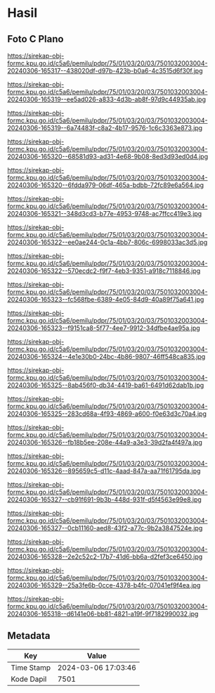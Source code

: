 # Hasil

## Foto C Plano

https://sirekap-obj-formc.kpu.go.id/c5a6/pemilu/pdpr/75/01/03/20/03/7501032003004-20240306-165317--438020df-d97b-423b-b0a6-4c3515d6f30f.jpg

https://sirekap-obj-formc.kpu.go.id/c5a6/pemilu/pdpr/75/01/03/20/03/7501032003004-20240306-165319--ee5ad026-a833-4d3b-ab8f-97d9c44935ab.jpg

https://sirekap-obj-formc.kpu.go.id/c5a6/pemilu/pdpr/75/01/03/20/03/7501032003004-20240306-165319--6a74483f-c8a2-4b17-9576-1c6c3363e873.jpg

https://sirekap-obj-formc.kpu.go.id/c5a6/pemilu/pdpr/75/01/03/20/03/7501032003004-20240306-165320--68581d93-ad31-4e68-9b08-8ed3d93ed0d4.jpg

https://sirekap-obj-formc.kpu.go.id/c5a6/pemilu/pdpr/75/01/03/20/03/7501032003004-20240306-165320--6fdda979-06df-465a-bdbb-72fc89e6a564.jpg

https://sirekap-obj-formc.kpu.go.id/c5a6/pemilu/pdpr/75/01/03/20/03/7501032003004-20240306-165321--348d3cd3-b77e-4953-9748-ac7ffcc419e3.jpg

https://sirekap-obj-formc.kpu.go.id/c5a6/pemilu/pdpr/75/01/03/20/03/7501032003004-20240306-165322--ee0ae244-0c1a-4bb7-806c-6998033ac3d5.jpg

https://sirekap-obj-formc.kpu.go.id/c5a6/pemilu/pdpr/75/01/03/20/03/7501032003004-20240306-165322--570ecdc2-f9f7-4eb3-9351-a918c7118846.jpg

https://sirekap-obj-formc.kpu.go.id/c5a6/pemilu/pdpr/75/01/03/20/03/7501032003004-20240306-165323--fc568fbe-6389-4e05-84d9-40a89f75a641.jpg

https://sirekap-obj-formc.kpu.go.id/c5a6/pemilu/pdpr/75/01/03/20/03/7501032003004-20240306-165323--f9151ca8-5f77-4ee7-9912-34dfbe4ae95a.jpg

https://sirekap-obj-formc.kpu.go.id/c5a6/pemilu/pdpr/75/01/03/20/03/7501032003004-20240306-165324--4e1e30b0-24bc-4b86-9807-46ff548ca835.jpg

https://sirekap-obj-formc.kpu.go.id/c5a6/pemilu/pdpr/75/01/03/20/03/7501032003004-20240306-165325--8ab456f0-db34-4419-ba61-6491d62dab1b.jpg

https://sirekap-obj-formc.kpu.go.id/c5a6/pemilu/pdpr/75/01/03/20/03/7501032003004-20240306-165325--283cd68a-4f93-4869-a600-f0e63d3c70a4.jpg

https://sirekap-obj-formc.kpu.go.id/c5a6/pemilu/pdpr/75/01/03/20/03/7501032003004-20240306-165326--fb18b5ee-208e-44a9-a3e3-39d2fa4f497a.jpg

https://sirekap-obj-formc.kpu.go.id/c5a6/pemilu/pdpr/75/01/03/20/03/7501032003004-20240306-165326--895659c5-d11c-4aad-847a-aa71f61795da.jpg

https://sirekap-obj-formc.kpu.go.id/c5a6/pemilu/pdpr/75/01/03/20/03/7501032003004-20240306-165327--cb91f691-9b3b-448d-931f-d5f4563e99e8.jpg

https://sirekap-obj-formc.kpu.go.id/c5a6/pemilu/pdpr/75/01/03/20/03/7501032003004-20240306-165327--0cb11160-aed8-43f2-a77c-9b2a3847524e.jpg

https://sirekap-obj-formc.kpu.go.id/c5a6/pemilu/pdpr/75/01/03/20/03/7501032003004-20240306-165328--2e2c52c2-17b7-41d6-bb6a-d2fef3ce6450.jpg

https://sirekap-obj-formc.kpu.go.id/c5a6/pemilu/pdpr/75/01/03/20/03/7501032003004-20240306-165329--25a3fe6b-0cce-4378-b4fc-07041ef9f4ea.jpg

https://sirekap-obj-formc.kpu.go.id/c5a6/pemilu/pdpr/75/01/03/20/03/7501032003004-20240306-165318--d6141e06-bb81-4821-a19f-9f7182990032.jpg


## Metadata

| Key        | Value               |
| ---------- | ------------------- |
| Time Stamp | 2024-03-06 17:03:46 |
| Kode Dapil | 7501                |




